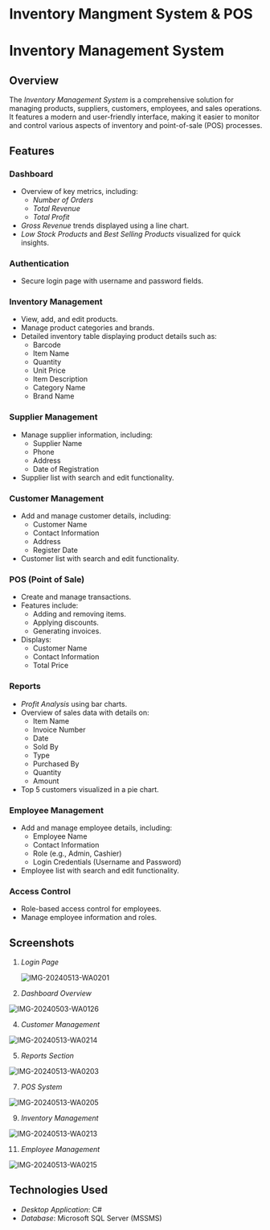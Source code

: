 # Inventory Mangment System & POS

# Inventory Management System

## Overview

The *Inventory Management System* is a comprehensive solution for managing products, suppliers, customers, employees, and sales operations. It features a modern and user-friendly interface, making it easier to monitor and control various aspects of inventory and point-of-sale (POS) processes.

## Features

### Dashboard

- Overview of key metrics, including:
  - *Number of Orders*
  - *Total Revenue*
  - *Total Profit*
- *Gross Revenue* trends displayed using a line chart.
- *Low Stock Products* and *Best Selling Products* visualized for quick insights.

### Authentication

- Secure login page with username and password fields.

### Inventory Management

- View, add, and edit products.
- Manage product categories and brands.
- Detailed inventory table displaying product details such as:
  - Barcode
  - Item Name
  - Quantity
  - Unit Price
  - Item Description
  - Category Name
  - Brand Name

### Supplier Management

- Manage supplier information, including:
  - Supplier Name
  - Phone
  - Address
  - Date of Registration
- Supplier list with search and edit functionality.

### Customer Management

- Add and manage customer details, including:
  - Customer Name
  - Contact Information
  - Address
  - Register Date
- Customer list with search and edit functionality.

### POS (Point of Sale)

- Create and manage transactions.
- Features include:
  - Adding and removing items.
  - Applying discounts.
  - Generating invoices.
- Displays:
  - Customer Name
  - Contact Information
  - Total Price

### Reports

- *Profit Analysis* using bar charts.
- Overview of sales data with details on:
  - Item Name
  - Invoice Number
  - Date
  - Sold By
  - Type
  - Purchased By
  - Quantity
  - Amount
- Top 5 customers visualized in a pie chart.

### Employee Management

- Add and manage employee details, including:
  - Employee Name
  - Contact Information
  - Role (e.g., Admin, Cashier)
  - Login Credentials (Username and Password)
- Employee list with search and edit functionality.

### Access Control

- Role-based access control for employees.
- Manage employee information and roles.

## Screenshots
1. *Login Page*

   ![IMG-20240513-WA0201](https://github.com/user-attachments/assets/a2295c06-e416-475c-866c-a8cb6f1ca26f)

1. *Dashboard Overview*

![IMG-20240503-WA0126](https://github.com/user-attachments/assets/d0c37b94-0f85-4110-922e-650c803f6a36)

4. *Customer Management*

![IMG-20240513-WA0214](https://github.com/user-attachments/assets/71fb4633-3833-4fff-a515-975f9da5776f)

5. *Reports Section*

![IMG-20240513-WA0203](https://github.com/user-attachments/assets/ab0c3c23-9b06-4225-acf2-4220d84bd872)

7. *POS System*
   
![IMG-20240513-WA0205](https://github.com/user-attachments/assets/f87e3953-55c7-430e-b2e6-e78a878ff99e)

9. *Inventory Management*
   
![IMG-20240513-WA0213](https://github.com/user-attachments/assets/9fa6cb07-cfaa-4dd2-94ca-830c318afd9b)

11. *Employee Management*

![IMG-20240513-WA0215](https://github.com/user-attachments/assets/09c0f668-cca2-466e-947e-a32bb2e6fa53)


## Technologies Used

- *Desktop Application*: C#
- *Database*: Microsoft SQL Server (MSSMS)

